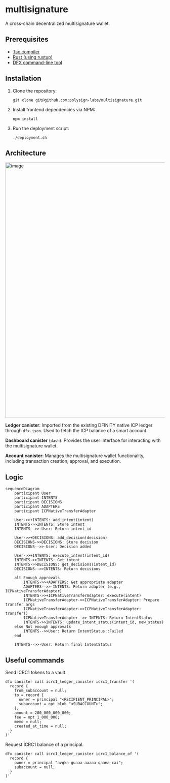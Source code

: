 # multisignature
A cross-chain decentralized multisignature wallet.

## Prerequisites
* [Tsc compiler](https://www.typescriptlang.org/download/) 
* [Rust (using rustup)](https://www.rust-lang.org/tools/install)
* [DFX command-line tool](https://internetcomputer.org/docs/current/developer-docs/getting-started/install/#installing-dfx-via-dfxvm)

## Installation
1. Clone the repository:
   ```
   git clone git@github.com:polysign-labs/multisignature.git
   ```
2. Install frontend dependencies via NPM:
   ```
   npm install
   ```
3. Run the deployment script:
   ```
   ./deployment.sh
   ```

## Architecture
<img width="804" alt="image" src="https://github.com/user-attachments/assets/66a939de-133a-4c2f-a1d8-290101df6c80">

**Ledger canister**: Imported from the existing DFINITY native ICP ledger through `dfx.json`. Used to fetch the ICP balance of a smart account.

**Dashboard canister** (`dash`): Provides the user interface for interacting with the multisignature wallet.

**Account canister**: Manages the multisignature wallet functionality, including transaction creation, approval, and execution.

## Logic
```mermaid
sequenceDiagram
    participant User
    participant INTENTS
    participant DECISIONS
    participant ADAPTERS
    participant ICPNativeTransferAdapter

    User->>+INTENTS: add_intent(intent)
    INTENTS->>INTENTS: Store intent
    INTENTS-->>-User: Return intent_id

    User->>+DECISIONS: add_decision(decision)
    DECISIONS->>DECISIONS: Store decision
    DECISIONS-->>-User: Decision added

    User->>+INTENTS: execute_intent(intent_id)
    INTENTS->>INTENTS: Get intent
    INTENTS->>DECISIONS: get_decisions(intent_id)
    DECISIONS-->>INTENTS: Return decisions

    alt Enough approvals
        INTENTS->>+ADAPTERS: Get appropriate adapter
        ADAPTERS-->>-INTENTS: Return adapter (e.g., ICPNativeTransferAdapter)
        INTENTS->>+ICPNativeTransferAdapter: execute(intent)
        ICPNativeTransferAdapter->>ICPNativeTransferAdapter: Prepare transfer args
        ICPNativeTransferAdapter->>ICPNativeTransferAdapter: transfer()
        ICPNativeTransferAdapter-->>-INTENTS: Return IntentStatus
        INTENTS->>INTENTS: update_intent_status(intent_id, new_status)
    else Not enough approvals
        INTENTS-->>User: Return IntentStatus::Failed
    end

    INTENTS-->>-User: Return final IntentStatus
```

## Useful commands

Send ICRC1 tokens to a vault.
```
dfx canister call icrc1_ledger_canister icrc1_transfer '(
  record {
    from_subaccount = null;
    to = record {
      owner = principal "<RECIPIENT_PRINCIPAL>";
      subaccount = opt blob "<SUBACCOUNT>";
    };
    amount = 200_000_000_000;
    fee = opt 1_000_000;
    memo = null;
    created_at_time = null;
  }
)'
```

Request ICRC1 balance of a principal.
```
dfx canister call icrc1_ledger_canister icrc1_balance_of '(
  record {
    owner = principal "avqkn-guaaa-aaaaa-qaaea-cai";
    subaccount = null;
  }
)'
```

